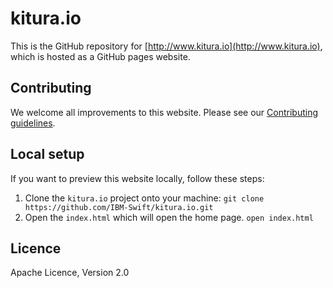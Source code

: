 # kitura.io
This is the GitHub repository for [http://www.kitura.io](http://www.kitura.io), which is hosted as a GitHub pages website.

## Contributing
We welcome all improvements to this website.  Please see our [Contributing guidelines](CONTRIBUTING.md).


## Local setup
If you want to preview this website locally, follow these steps:

1. Clone the `kitura.io` project onto your machine:
`git clone https://github.com/IBM-Swift/kitura.io.git`
2. Open the `index.html` which will open the home page. 
`open index.html`

## Licence
Apache Licence, Version 2.0

